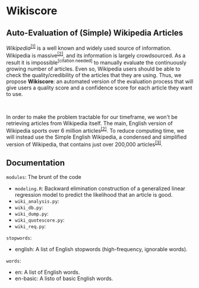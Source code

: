 # Wikiscore
## Auto-Evaluation of (Simple) Wikipedia Articles

<p>
<em>Wikipedia</em><sup><a href="https://www.wikipedia.org/">[1]</a></sup> is a well known and widely used source of information. Wikipedia is massive<sup><a href="https://en.wikipedia.org/wiki/Wikipedia:Size_comparisons#:~:text=Currently%2C%20the%20English%20Wikipedia%20alone,million%20articles%20in%20309%20languages.">[2]</a></sup>,
and its information is largely crowdsourced. As a result it is impossible<sup><a>[citation needed]</a></sup> to manually evaluate the continuously growing number of articles. Even so, Wikipedia users should be able to check the
quality/credibility of the articles that they are using. Thus, we propose <strong>Wikiscore</strong>: an automated version of the evaluation process that will give users a quality score and a confidence score for each article they
want to use.
</p>
<br/>
<p>
In order to make the problem tractable for our timeframe, we won't be retrieving articles from Wikipedia itself. The main, English version of Wikipedia sports over 6 million articles<sup><a href="https://en.wikipedia.org/wiki/Wikipedia:Size_comparisons#:~:text=Currently%2C%20the%20English%20Wikipedia%20alone,million%20articles%20in%20309%20languages.">[2]</a></sup>.
To reduce computing time, we will instead use the Simple English Wikipedia, a condensed and simplified version of Wikipedia, that contains just over 200,000 articles<sup><a href="https://en.wikipedia.org/wiki/Simple_English_Wikipedia">[3]</a></sup>.
</p>

## Documentation

`modules`: The brunt of the code
- `modeling.R`: Backward elimination construction of a generalized linear regression model to predict the likelihood that an article is good.
- `wiki_analysis.py`:
- `wiki_db.py`:
- `wiki_dump.py`:
- `wiki_quotescore.py`:
- `wiki_req.py`:

`stopwords`:
- english: A list of English stopwords (high-frequency, ignorable words).

`words`: 
- en: A list of English words.
- en-basic: A listo of basic English words.